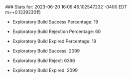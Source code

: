 <!DOCTYPE html>
<html>
	<head>
		<meta charset="utf-8">
		<title>i2p-stats</title>
	</head>
	<body>
### Stats for: 2023-06-20 16:09:46.102547232 -0400 EDT m=+0.133923015

 - Exploratory Build Success Percentage: 19
 - Exploratory Build Rejection Percentage: 60
 - Exploratory Build Expired Percentage: 19
 - Exploratory Build Success: 2099
 - Exploratory Build Reject: 6366
 - Exploratory Build Expired: 2099

	</body>
</html>